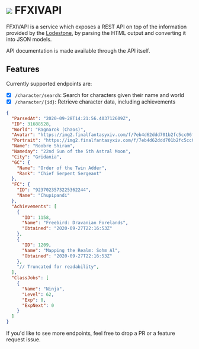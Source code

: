 # ![](https://na.finalfantasyxiv.com/favicon.ico) FFXIVAPI

FFXIVAPI is a service which exposes a REST API on top of the information provided by the [Lodestone](https://eu.finalfantasyxiv.com/lodestone), by parsing the HTML output and converting it into JSON models.

API documentation is made available through the API itself.

## Features

Currently supported endpoints are:

* [x] `/character/search`: Search for characters given their name and world
* [x] `/character/{id}`: Retrieve character data, including achievements

```json
{
  "ParsedAt": "2020-09-28T14:21:56.403712609Z",
  "ID": 31688528,
  "World": "Ragnarok (Chaos)",
  "Avatar": "https://img2.finalfantasyxiv.com/f/7eb4d62ddd701b2fc5cc06fc773187e9_40d57ba713628f3f1ef5ef204b6d76d2fc0_96x96.jpg?1601301983",
  "Portrait": "https://img2.finalfantasyxiv.com/f/7eb4d62ddd701b2fc5cc06fc773187e9_40d57ba713628f3f1ef5ef204b6d76d2fl0_640x873.jpg?1601301983",
  "Name": "Roobre Shiram",
  "Nameday": "22nd Sun of the 5th Astral Moon",
  "City": "Gridania",
  "GC": {
    "Name": "Order of the Twin Adder",
    "Rank": "Chief Serpent Sergeant"
  },
  "FC": {
    "ID": "9237023573225362244",
    "Name": "Chupipandi"
  },
  "Achievements": [
    {
      "ID": 1158,
      "Name": "Freebird: Dravanian Forelands",
      "Obtained": "2020-09-27T22:16:53Z"
    },
    {
      "ID": 1209,
      "Name": "Mapping the Realm: Sohm Al",
      "Obtained": "2020-09-27T22:16:53Z"
    },
    "// Truncated for readability",
  ],
  "ClassJobs": [
    {
      "Name": "Ninja",
      "Level": 62,
      "Exp": 0,
      "ExpNext": 0
    }
  ]
}
```

If you'd like to see more endpoints, feel free to drop a PR or a feature request issue.
